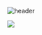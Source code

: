 ![header](https://capsule-render.vercel.app/api?type=slice&color=auto&height=200&text=HELLO&rotate=13.3&fontAlign=75&fontAlignY=15&desc=I'm%20Kim%20Giseung&descAlign=78&descAlignY=35)

<img src="https://img.shields.io/badge/C++-00599C?style=flat&logo=C++&logoColor=white"/>
